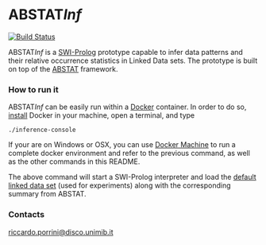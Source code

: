 # ABSTAT*Inf* 

[![Build Status](https://travis-ci.org/rporrini/abstat-akp-inference.svg?branch=master)](https://travis-ci.org/rporrini/abstat-akp-inference)

ABSTAT*Inf* is a [SWI-Prolog](http://www.swi-prolog.org) prototype capable to infer data patterns and their relative occurrence statistics in Linked Data sets. The prototype is built on top of the [ABSTAT](https://github.com/rporrini/abstat) framework.

### How to run it

ABSTAT*Inf* can be easily run within a [Docker](https://www.docker.com/) container. In order to do so, [install](https://docs.docker.com/engine/installation/) Docker in your machine, open a terminal, and type

```
./inference-console
```

If your are on Windows or OSX, you can use [Docker Machine](https://docs.docker.com/machine/install-machine/) to run a complete docker environment and refer to the previous command, as well as the other commands in this README. 

The above command will start a SWI-Prolog interpreter and load the [default linked data set](summaries/dbpedia-2014) (used for experiments) along with the corresponding summary from ABSTAT.

### Contacts
[riccardo.porrini@disco.unimib.it](mailto:riccardo.porrini@disco.unimib.it)
